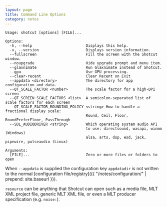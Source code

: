 ```yaml
---
layout: page
title: Command Line Options
category: notes
---
```


<div data-aaad='true' data-aa-adunit='/22247219933/shotcutorg_Desktop_728_1'></div>
<div data-aaad='true' data-aa-adunit='/22247219933/shotcutorg_Mobile_300_1'></div>
<div data-aaad='true' data-aa-adunit='/22247219933/shotcutcom_Desktop_728_1'></div>
<div data-aaad='true' data-aa-adunit='/22247219933/shotcutcom_Mobile_300_1'></div>
<div data-aaad='true' data-aa-adunit='/22247219933/shotcutapp_Desktop_728_1'></div>
<div data-aaad='true' data-aa-adunit='/22247219933/shotcutapp_Mobile_300_1'></div>

```
Usage: shotcut [options] [FILE]...

Options:
  -h, --help                        Displays this help.
  -v, --version                     Displays version information.
  --fullscreen                      Fill the screen with the Shotcut window.
  --noupgrade                       Hide upgrade prompt and menu item.
  --glaxnimate                      Run Glaxnimate instead of Shotcut.
  --gpu                             Use GPU processing.
  --clear-recent                    Clear Recent on Exit
  --appdata <directory>             The directory for app configuration and data.
  --QT_SCALE_FACTOR <number>        The scale factor for a high-DPI screen
  --QT_SCREEN_SCALE_FACTORS <list>  A semicolon-separated list of scale factors for each screen
  --QT_SCALE_FACTOR_ROUNDING_POLICY <string> How to handle a fractional display scale:
                                    Round, Ceil, Floor, RoundPreferFloor, PassThrough
  --SDL_AUDIODRIVER <string>        Which operating system audio API
                                    to use: directsound, wasapi, winmm (Windows)
                                    alsa, arts, dsp, esd, jack, pipewire, pulseaudio (Linux)

Arguments:
  [FILE]...                         Zero or more files or folders to open
```

When `--appdata` is supplied the configuration key `appdatadir`
is not written to the normal [configuration file/registry]({{ "/notes/configuration/" | prepend: site.baseurl }}).

`resource` can be anything that Shotcut can open such as a media file, MLT XML
project file, generic MLT XML file, or even a MLT producer specification (e.g. `noise:`).
